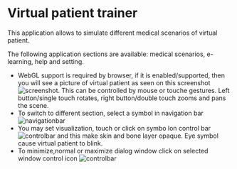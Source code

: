 # Virtual patient trainer
This application allows to simulate different medical scenarios of virtual patient.

The following application sections are available: medical scenarios, e-learning, help and setting.
 * WebGL support is required by browser, if it is enabled/supported, then you will see a picture of virtual patient as  seen on this screenshot ![screenshot](help/screenshot.PNG). This can be controlled by mouse or touche gestures. Left button/single touch rotates, right button/double touch zooms and pans the scene.
 * To switch to different section, select a symbol in navigation bar  ![navigationbar](help/navigationbar.PNG) 
 * You may set visualization, touch or click on symbo lon control bar ![controlbar](help/controlbar.PNG) and this make skin and bone layer opaque. Eye symbol cause virtual patient to blink.
 * To minimize,normal or maximize dialog window click on selected window control icon ![controlbar](help/windowcontrols.PNG) 

